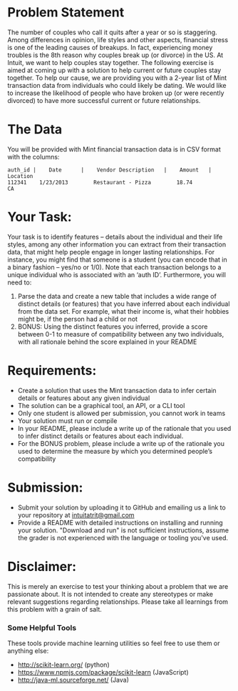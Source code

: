 # Problem Statement
The number of couples who call it quits after a year or so is staggering. Among differences in opinion, life styles and other aspects, financial stress is one of the leading causes of breakups. In fact, experiencing money troubles is the 8th reason why couples break up (or divorce) in the US. At Intuit, we want to help couples stay together. The following exercise is aimed at coming up with a solution to help current or future couples stay together.
To help our cause, we are providing you with a 2-year list of Mint transaction data from individuals who could likely be dating. We would like to increase the likelihood of people who have broken up (or were recently divorced) to have more successful current or future relationships.

# The Data
You will be provided with Mint financial transaction data is in CSV format with the columns:
```
auth_id |    Date      |    Vendor Description   |    Amount   |   Location
112341    1/23/2013        Restaurant - Pizza        18.74           CA
```

# Your Task:
Your task is to identify features – details about the individual and their life styles, among any other information you can extract from their transaction data, that might help people engage in longer lasting relationships. For instance, you might find that someone is a student (you can encode that in a binary fashion – yes/no or 1/0). Note that each transaction belongs to a unique individual who is associated with an ‘auth ID’. Furthermore, you will need to:

1. Parse the data and create a new table that includes a wide range of distinct details (or features) that you have inferred about each individual from the data set. For example, what their income is, what their hobbies might be, if the person had a child or not
2. BONUS: Using the distinct features you inferred, provide a score between 0-1 to measure of compatibility between any two individuals, with all rationale behind the score explained in your README
 
# Requirements:
* Create a solution that uses the Mint transaction data to infer certain details or features about any given individual
* The solution can be a graphical tool, an API, or a CLI tool
* Only one student is allowed per submission, you cannot work in teams
* Your solution must run or compile
* In your README, please include a write up of the rationale that you used to infer distinct details or features about each individual.
* For the BONUS problem, please include a write up of the rationale you used to determine the measure by which you determined people’s compatibility
 
# Submission:
* Submit your solution by uploading it to GitHub and emailing us a link to your repository at intuitatrit@gmail.com
* Provide a README with detailed instructions on installing and running your solution. "Download and run" is not sufficient instructions, assume the grader is not experienced with the language or tooling you've used.
 
# Disclaimer:
This is merely an exercise to test your thinking about a problem that we are passionate about. It is not intended to create any stereotypes or make relevant suggestions regarding relationships. Please take all learnings from this problem with a grain of salt.


### Some Helpful Tools
These tools provide machine learning utilities so feel free to use them or anything else:

* http://scikit-learn.org/ (python)
* https://www.npmjs.com/package/scikit-learn (JavaScript)
* http://java-ml.sourceforge.net/ (Java)
